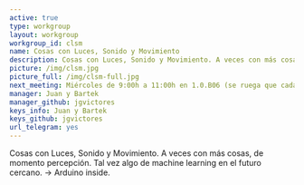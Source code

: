 ```yaml
---
active: true
type: workgroup
layout: workgroup
workgroup_id: clsm
name: Cosas con Luces, Sonido y Movimiento
description: Cosas con Luces, Sonido y Movimiento. A veces con más cosas, de momento percepción. Tal vez algo de machine learning en el futuro cercano. -> Arduino inside.
picture: /img/clsm.jpg
picture_full: /img/clsm-full.jpg
next_meeting: Miércoles de 9:00h a 11:00h en 1.0.B06 (se ruega que cada participante traiga su portátil y/o equipo!)
manager: Juan y Bartek
manager_github: jgvictores
keys_info: Juan y Bartek
keys_github: jgvictores
url_telegram: yes
---
```


Cosas con Luces, Sonido y Movimiento. A veces con más cosas, de momento percepción. Tal vez algo de machine learning en el futuro cercano. -> Arduino inside.
